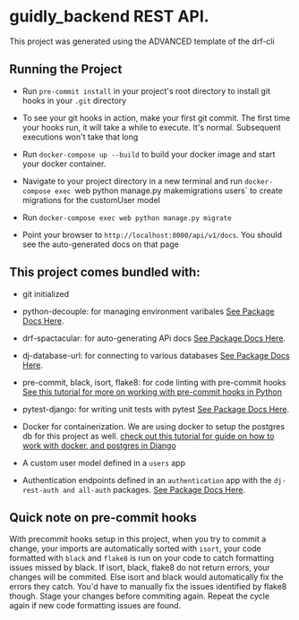 <h1>
	guidly_backend REST API.
</h1>


This project was generated using the ADVANCED template of the drf-cli


## Running the Project

- Run `pre-commit install` in your project's root directory to install git hooks 
in your `.git` directory

- To see your git hooks in action, make your first git commit. The first time your hooks run,
it will take a while to execute. It's normal. Subsequent executions won't take that long

- Run `docker-compose up --build` to build your docker image and start your docker container.

- Navigate to your project directory in a new terminal and run 
`docker-compose exec `web python manage.py makemigrations users` to create migrations for the customUser model

- Run `docker-compose exec web python manage.py migrate`

- Point your browser to `http://localhost:8000/api/v1/docs`. You should see the auto-generated 
docs on that page


## This project comes bundled with:
- git initialized

- python-decouple: for managing environment varibales 
[See Package Docs Here](https://pypi.org/project/python-decouple/). 

- drf-spactacular: for auto-generating APi docs 
[See Package Docs Here](https://drf-spectacular.readthedocs.io/en/latest/readme.html). 

- dj-database-url: for connecting to various databases 
[See Package Docs Here](https://github.com/jazzband/dj-database-url). 

- pre-commit, black, isort, flake8: for code linting with pre-commit hooks 
[See this tutorial for more on working with pre-commit hooks in Python](https://ljvmiranda921.github.io/notebook/2018/06/21/precommits-using-black-and-flake8/)

- pytest-django: for writing unit tests with pytest 
[See Package Docs Here](https://pytest-django.readthedocs.io/en/latest/). 

- Docker for containerization. We are using docker to setup the postgres db for this project as well.
[check out this tutorial for guide on how to work with docker, and postgres in Django](
	https://learndjango.com/tutorials/django-docker-and-postgresql-tutorial
)

- A custom user model defined in a `users` app

- Authentication endpoints defined in an `authentication` app with the `dj-rest-auth and all-auth` packages.
[See Package Docs Here](https://dj-rest-auth.readthedocs.io/en/latest/introduction.html). 


## Quick note on pre-commit hooks
With precommit hooks setup in this project, when you try to commit a change, 
your imports are automatically sorted with `isort`, your code formatted with `black`
and `flake8` is run on your code to catch formatting issues missed by black.
If isort, black, flake8 do not return errors, your changes will be commited.
Else isort and black would automatically fix the errors they catch. You'd have to manually fix the 
issues identified by flake8 though. Stage your changes
before commiting again. Repeat the cycle again if new code formatting issues are found.